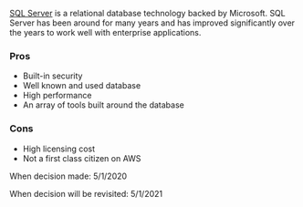 [SQL Server](https://www.microsoft.com/en-us/sql-server) is a relational database technology backed by Microsoft. SQL Server has been around for many years and has improved significantly over the years to work well with enterprise applications. 

### Pros
* Built-in security
* Well known and used database
* High performance
* An array of tools built around the database

### Cons
* High licensing cost
* Not a first class citizen on AWS

When decision made: 5/1/2020

When decision will be revisited: 5/1/2021